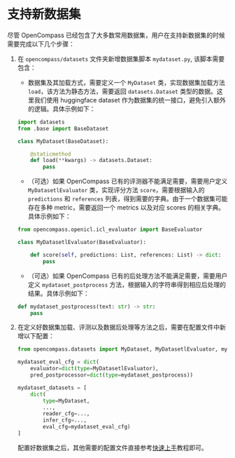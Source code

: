# 支持新数据集

尽管 OpenCompass 已经包含了大多数常用数据集，用户在支持新数据集的时候需要完成以下几个步骤：

1. 在 `opencompass/datasets` 文件夹新增数据集脚本 `mydataset.py`, 该脚本需要包含：
    
    - 数据集及其加载方式，需要定义一个 `MyDataset` 类，实现数据集加载方法 `load`，该方法为静态方法，需要返回 `datasets.Dataset` 类型的数据。这里我们使用 huggingface dataset 作为数据集的统一接口，避免引入额外的逻辑。具体示例如下：

    ```python
    import datasets
    from .base import BaseDataset

    class MyDataset(BaseDataset):

        @staticmethod
        def load(**kwargs) -> datasets.Dataset:
            pass
    ```

    - （可选）如果 OpenCompass 已有的评测器不能满足需要，需要用户定义 `MyDatasetlEvaluator` 类，实现评分方法 `score`，需要根据输入的 `predictions` 和 `references` 列表，得到需要的字典。由于一个数据集可能存在多种 metric，需要返回一个 metrics 以及对应 scores 的相关字典。具体示例如下：

    ```python
    from opencompass.openicl.icl_evaluator import BaseEvaluator

    class MyDatasetlEvaluator(BaseEvaluator):

        def score(self, predictions: List, references: List) -> dict:
            pass

    ```

    - （可选）如果 OpenCompass 已有的后处理方法不能满足需要，需要用户定义 `mydataset_postprocess` 方法，根据输入的字符串得到相应后处理的结果。具体示例如下：

    ```python
    def mydataset_postprocess(text: str) -> str:
        pass
    ```

2. 在定义好数据集加载、评测以及数据后处理等方法之后，需要在配置文件中新增以下配置：

    ```python
    from opencompass.datasets import MyDataset, MyDatasetlEvaluator, mydataset_postprocess
    
    mydataset_eval_cfg = dict(
        evaluator=dict(type=MyDatasetlEvaluator),
        pred_postprocessor=dict(type=mydataset_postprocess))

    mydataset_datasets = [
        dict(
            type=MyDataset,
            ...,
            reader_cfg=...,
            infer_cfg=...,
            eval_cfg=mydataset_eval_cfg)
    ]
    ```

    配置好数据集之后，其他需要的配置文件直接参考[快速上手](../get_started.md)教程即可。
